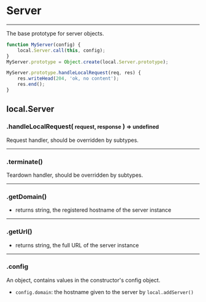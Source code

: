 Server
======

---

The base prototype for server objects.

```javascript
function MyServer(config) {
	local.Server.call(this, config);
}
MyServer.prototype = Object.create(local.Server.prototype);

MyServer.prototype.handleLocalRequest(req, res) {
	res.writeHead(204, 'ok, no content');
	res.end();
}
```

## local.Server

### .handleLocalRequest( <small>request, response</small> ) <small>=> undefined</small>

Request handler, should be overridden by subtypes.

---

### .terminate()

Teardown handler, should be overridden by subtypes.

---

### .getDomain()

 - returns string, the registered hostname of the server instance

---

### .getUrl()

 - returns string, the full URL of the server instance

---

### .config

An object, contains values in the constructor's config object.

 - `config.domain`: the hostname given to the server by `local.addServer()`